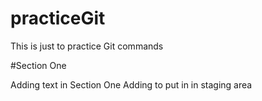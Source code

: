 # practiceGit
This is just to practice Git commands

#Section One

Adding text in Section One
Adding to put in in staging area

